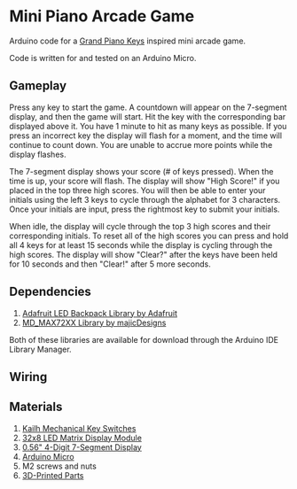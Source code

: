 # Mini Piano Arcade Game
Arduino code for a [Grand Piano Keys](https://www.baytekent.com/grand-piano-keys/) inspired mini arcade game.

Code is written for and tested on an Arduino Micro.

## Gameplay
Press any key to start the game. A countdown will appear on the 7-segment display, and then the game will start. Hit the key with the corresponding bar displayed above it. You have 1 minute to hit as many keys as possible. If you press an incorrect key the display will flash for a moment, and the time will continue to count down. You are unable to accrue more points while the display flashes.

The 7-segment display shows your score (# of keys pressed). When the time is up, your score will flash. The display will show "High Score!" if you placed in the top three high scores. You will then be able to enter your initials using the left 3 keys to cycle through the alphabet for 3 characters. Once your initials are input, press the rightmost key to submit your initials.

When idle, the display will cycle through the top 3 high scores and their corresponding initials. To reset all of the high scores you can press and hold all 4 keys for at least 15 seconds while the display is cycling through the high scores. The display will show "Clear?" after the keys have been held for 10 seconds and then "Clear!" after 5 more seconds.

## Dependencies
1. [Adafruit LED Backpack Library by Adafruit](https://github.com/adafruit/Adafruit_LED_Backpack)
2. [MD_MAX72XX Library by majicDesigns](https://github.com/MajicDesigns/MD_MAX72XX)

Both of these libraries are available for download through the Arduino IDE Library Manager.

## Wiring

## Materials
1. [Kailh Mechanical Key Switches](https://www.adafruit.com/product/4955)
2. [32x8 LED Matrix Display Module](https://www.aliexpress.us/item/2255800945325764.html?spm=a2g0o.detail.1000014.1.7eb9b097AdLYtk&gps-id=pcDetailBottomMoreOtherSeller&scm=1007.40000.317745.0&scm_id=1007.40000.317745.0&scm-url=1007.40000.317745.0&pvid=42198de2-00b1-4cb9-b964-f6308df7764c&_t=gps-id:pcDetailBottomMoreOtherSeller,scm-url:1007.40000.317745.0,pvid:42198de2-00b1-4cb9-b964-f6308df7764c,tpp_buckets:668%232846%238115%23875&pdp_ext_f=%7B%22sku_id%22%3A%2212000028237000958%22%2C%22sceneId%22%3A%2230050%22%7D&pdp_npi=2%40dis%21USD%211.06%210.9%21%21%21%21%21%40210312ee16727133512697117eeb00%2112000028237000958%21rec)
3. [0.56" 4-Digit 7-Segment Display](https://www.adafruit.com/product/881)
4. [Arduino Micro](https://store-usa.arduino.cc/products/arduino-micro?selectedStore=us)
5. M2 screws and nuts
6. [3D-Printed Parts](https://www.thingiverse.com/thing:5761761)
